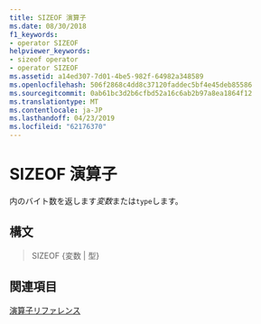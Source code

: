 ```yaml
---
title: SIZEOF 演算子
ms.date: 08/30/2018
f1_keywords:
- operator SIZEOF
helpviewer_keywords:
- sizeof operator
- operator SIZEOF
ms.assetid: a14ed307-7d01-4be5-982f-64982a348589
ms.openlocfilehash: 506f2868c4dd8c37120faddec5bf4e45deb85586
ms.sourcegitcommit: 0ab61bc3d2b6cfbd52a16c6ab2b97a8ea1864f12
ms.translationtype: MT
ms.contentlocale: ja-JP
ms.lasthandoff: 04/23/2019
ms.locfileid: "62176370"
---
```

# <a name="operator-sizeof"></a>SIZEOF 演算子

内のバイト数を返します*変数*または`type`します。

## <a name="syntax"></a>構文

> SIZEOF {変数 | 型}

## <a name="see-also"></a>関連項目

[演算子リファレンス](../../assembler/masm/operators-reference.md)<br/>